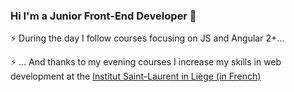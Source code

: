 ### Hi I'm a Junior Front-End Developer 👋

⚡ During the day I follow courses focusing on JS and Angular 2+...

⚡ ... And thanks to my evening courses I increase my skills in web development at the [Institut Saint-Laurent in Liège (in French)](https://www.isl.be/portfolio_item/formation-liege-web-developer-webmaster/ )

<!--
**BenoitMayeur/BenoitMayeur** is a ✨ _special_ ✨ repository because its `README.md` (this file) appears on your GitHub profile.

Here are some ideas to get you started:

- 🔭 I’m currently working on ...
- 🌱 I’m currently learning ...
- 👯 I’m looking to collaborate on ...
- 🤔 I’m looking for help with ...
- 💬 Ask me about ...
- 📫 How to reach me: ...
- 😄 Pronouns: ...
- ⚡ Fun fact: ...
-->
